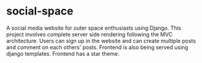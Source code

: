 # social-space
A social media website for outer space enthusiasts using Django.
This project involves complete server side rendering following the MVC architecture.
Users can sign up in the website and can create multiple posts and comment on each others' posts.
Frontend is also being served using django templates.
Frontend has a star theme.